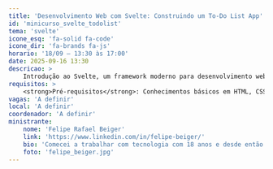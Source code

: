 ```yaml
---
title: 'Desenvolvimento Web com Svelte: Construindo um To-Do List App'
id: 'minicurso_svelte_todolist'
tema: 'svelte'
icone_esq: 'fa-solid fa-code'
icone_dir: 'fa-brands fa-js'
horario: '18/09 – 13:30 às 17:00'
date: 2025-09-16 13:30
descricao: >
    Introdução ao Svelte, um framework moderno para desenvolvimento web. Será construído um aplicativo prático de lista de tarefas (To-Do List) para demonstrar seus conceitos e facilidades.
requisitos: >
    <strong>Pré-requisitos</strong>: Conhecimentos básicos em HTML, CSS e JavaScript.
vagas: 'A definir'
local: 'A definir'
coordenador: 'A definir'
ministrante:
    nome: 'Felipe Rafael Beiger'
    link: 'https://www.linkedin.com/in/felipe-beiger/'
    bio: 'Comecei a trabalhar com tecnologia com 18 anos e desde então já atuei em vários projetos diferentes, explorei diferentes tecnologias e desenvolvi aplicações para diferentes contextos. Hoje me descrevo como um Engenheiro de Software full stack, sendo que minha stack  mais familiar é Typescript + React + NodeJS e claro, Python que sempre acaba sendo útil pra um side project ou outro. Recentemente comecei a trabalhar com Svelte, um framework com várias qualidades, mas que não vejo sendo comentado tanto quanto seus semelhantes, então resolvi aproveitar utilizar essa oportunidade para espalhar a palavra.'
    foto: 'felipe_beiger.jpg'
---
```

